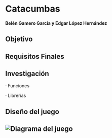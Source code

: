 # Catacumbas
#### Belén Gamero García y Edgar López Hernández

## Objetivo

## Requisitos Finales

## Investigación

  · Funciones

  · Librerías 

## Diseño del juego

![Diagrama del juego](https://user-images.githubusercontent.com/91567318/212100935-b5f8da4a-5708-4c74-a461-77c1ad94761c.png)
---
